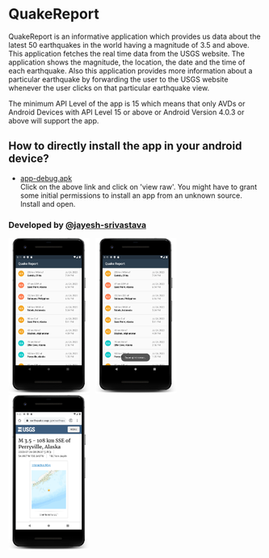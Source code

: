 # QuakeReport

QuakeReport is an informative application which provides us data about the latest 50 earthquakes in the world having a magnitude of 3.5 and above. This application fetches the real time data from the USGS website. The application shows the magnitude, the location, the date and the time of each earthquake. Also this application provides more information about a particular earthquake by forwarding the user to the USGS website whenever the user clicks on that particular earthquake view.

The minimum API Level of the app is 15 which means that only AVDs or Android Devices with API Level 15 or above or Android Version 4.0.3 or above will support the app.


## How to directly install the app in your android device?
* [app-debug.apk](https://github.com/jayesh-srivastava/QuakeReport-android/blob/master/apk%20file/app-debug.apk)\
Click on the above link and click on 'view raw'. You might have to grant some initial permissions to install an app from an unknown source. Install and open.


### Developed by  [@jayesh-srivastava](https://github.com/jayesh-srivastava)

<img src="/assests/device-2020-07-24-201141.png" width="32%">&ensp; <img src="assests/device-2020-07-24-201549.png" width="32%">&ensp; <img src="assests/device-2020-07-24-202230.png" width="32%">&ensp;
